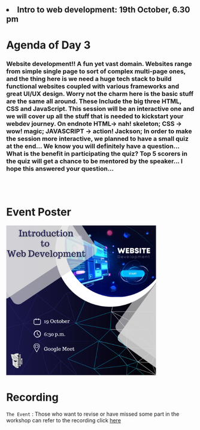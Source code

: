 <h2><li>Intro to web development: 19th October, 6.30 pm</h2>

<h1>Agenda of Day 3</h1>
<h3>Website development!! A fun yet vast domain. Websites range from simple single page to sort of complex multi-page ones, and the thing here is we need a huge tech stack to build functional websites coupled with various frameworks and great UI/UX design.
Worry not the charm here is the basic stuff are the same all around. These Include the big three HTML, CSS and JavaScript.
This session will be an interactive one and we will cover up all the stuff that is needed to kickstart your webdev journey.
On endnote HTML→ nah! skeleton; CSS → wow! magic; JAVASCRIPT → action! Jackson;
In order to make the session more interactive, we planned to have a small quiz at the end... 
We know you will definitely have a question... What is the benefit in participating the quiz? 
Top 5 scorers in the quiz will get a chance to be mentored by the speaker... 
I hope this answered your question... 

 </h3>

<br>
<br>

# Event Poster

<img src="poster.png" alt="poster" style="width:400px;"/>

# Recording

`The Event` : 
Those who want to revise or have missed some part in the workshop can refer to the recording click [here](https://drive.google.com/file/d/1bHxKC_I3l_vAOwnXceiIcOZ6rXtPegIy/view?usp=sharing)